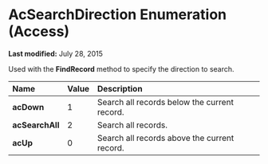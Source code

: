 
# AcSearchDirection Enumeration (Access)

 **Last modified:** July 28, 2015

Used with the  **FindRecord** method to specify the direction to search.


|**Name**|**Value**|**Description**|
|:-----|:-----|:-----|
| **acDown**|1|Search all records below the current record.|
| **acSearchAll**|2|Search all records.|
| **acUp**|0|Search all records above the current record.|
